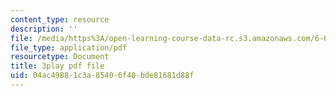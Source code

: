```yaml
---
content_type: resource
description: ''
file: /media/https%3A/open-learning-course-data-rc.s3.amazonaws.com/6-004-computation-structures-spring-2017/04ac49881c3a85406f40bde81681d88f_fg6QYiiF_c8.pdf
file_type: application/pdf
resourcetype: Document
title: 3play pdf file
uid: 04ac4988-1c3a-8540-6f40-bde81681d88f
---
```

